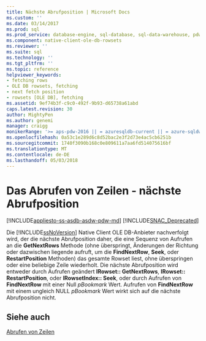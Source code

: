 ```yaml
---
title: Nächste Abrufposition | Microsoft Docs
ms.custom: ''
ms.date: 03/14/2017
ms.prod: sql
ms.prod_service: database-engine, sql-database, sql-data-warehouse, pdw
ms.component: native-client-ole-db-rowsets
ms.reviewer: ''
ms.suite: sql
ms.technology: ''
ms.tgt_pltfrm: ''
ms.topic: reference
helpviewer_keywords:
- fetching rows
- OLE DB rowsets, fetching
- next fetch position
- rowsets [OLE DB], fetching
ms.assetid: 9ef74b3f-c9c0-492f-9b93-d65738a61abd
caps.latest.revision: 30
author: MightyPen
ms.author: genemi
manager: craigg
monikerRange: '>= aps-pdw-2016 || = azuresqldb-current || = azure-sqldw-latest || >= sql-server-2016 || = sqlallproducts-allversions'
ms.openlocfilehash: 0a53c1e289d6c8d52bac2e3f2d73e4ac5cb6251b
ms.sourcegitcommit: 1740f3090b168c0e809611a7aa6fd514075616bf
ms.translationtype: MT
ms.contentlocale: de-DE
ms.lasthandoff: 05/03/2018
---
```

# <a name="fetching-rows---next-fetch-position"></a>Das Abrufen von Zeilen - nächste Abrufposition
[!INCLUDE[appliesto-ss-asdb-asdw-pdw-md](../../includes/appliesto-ss-asdb-asdw-pdw-md.md)]
[!INCLUDE[SNAC_Deprecated](../../includes/snac-deprecated.md)]

  Die [!INCLUDE[ssNoVersion](../../includes/ssnoversion-md.md)] Native Client OLE DB-Anbieter nachverfolgt wird, der die nächste Abrufposition daher, die eine Sequenz von Aufrufen an die **GetNextRows** Methode (ohne überspringt, Änderungen der Richtung oder dazwischen liegende aufruft, um die  **FindNextRow**, **Seek**, oder **RestartPosition** Methoden) das gesamte Rowset liest, ohne überspringen oder eine beliebige Zeile wiederholt. Die nächste Abrufposition wird entweder durch Aufrufen geändert **IRowset:: GetNextRows**, **IRowset:: RestartPosition**, oder **IRowsetIndex:: Seek**, oder durch Aufrufen von **FindNextRow** mit einer Null *pBookmark* Wert. Aufrufen von **FindNextRow** mit einem ungleich NULL *pBookmark* Wert wirkt sich auf die nächste Abrufposition nicht.  
  
## <a name="see-also"></a>Siehe auch  
 [Abrufen von Zeilen](../../relational-databases/native-client-ole-db-rowsets/fetching-rows.md)  
  
  
